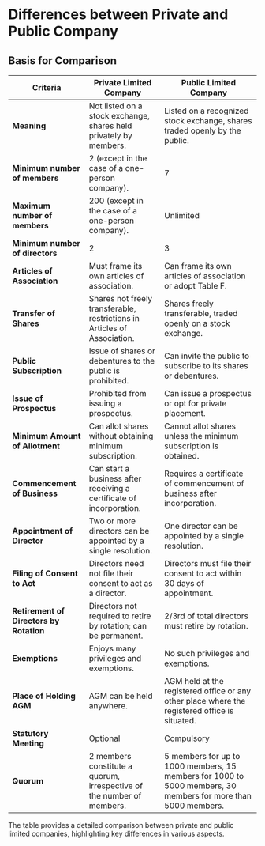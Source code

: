 # Differences between Private and Public Company

## **Basis for Comparison**
| **Criteria**                       | **Private Limited Company**                                                | **Public Limited Company**                                             |
|------------------------------------|------------------------------------------------------------------------------|------------------------------------------------------------------------|
| **Meaning**                        | Not listed on a stock exchange, shares held privately by members.           | Listed on a recognized stock exchange, shares traded openly by the public. |
| **Minimum number of members**      | 2 (except in the case of a one-person company).                             | 7                                                                    |
| **Maximum number of members**      | 200 (except in the case of a one-person company).                           | Unlimited                                                            |
| **Minimum number of directors**    | 2                                                                            | 3                                                                    |
| **Articles of Association**         | Must frame its own articles of association.                                  | Can frame its own articles of association or adopt Table F.           |
| **Transfer of Shares**              | Shares not freely transferable, restrictions in Articles of Association.    | Shares freely transferable, traded openly on a stock exchange.         |
| **Public Subscription**             | Issue of shares or debentures to the public is prohibited.                  | Can invite the public to subscribe to its shares or debentures.       |
| **Issue of Prospectus**             | Prohibited from issuing a prospectus.                                        | Can issue a prospectus or opt for private placement.                  |
| **Minimum Amount of Allotment**    | Can allot shares without obtaining minimum subscription.                    | Cannot allot shares unless the minimum subscription is obtained.     |
| **Commencement of Business**       | Can start a business after receiving a certificate of incorporation.        | Requires a certificate of commencement of business after incorporation. |
| **Appointment of Director**        | Two or more directors can be appointed by a single resolution.               | One director can be appointed by a single resolution.                |
| **Filing of Consent to Act**       | Directors need not file their consent to act as a director.                  | Directors must file their consent to act within 30 days of appointment. |
| **Retirement of Directors by Rotation** | Directors not required to retire by rotation; can be permanent.         | 2/3rd of total directors must retire by rotation.                   |
| **Exemptions**                     | Enjoys many privileges and exemptions.                                       | No such privileges and exemptions.                                    |
| **Place of Holding AGM**           | AGM can be held anywhere.                                                    | AGM held at the registered office or any other place where the registered office is situated. |
| **Statutory Meeting**               | Optional                                                                   | Compulsory                                                            |
| **Quorum**                         | 2 members constitute a quorum, irrespective of the number of members.       | 5 members for up to 1000 members, 15 members for 1000 to 5000 members, 30 members for more than 5000 members. |

The table provides a detailed comparison between private and public limited companies, highlighting key differences in various aspects.
